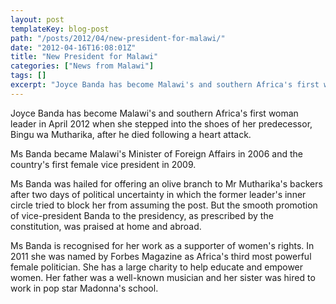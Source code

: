 ```yaml
---
layout: post
templateKey: blog-post
path: "/posts/2012/04/new-president-for-malawi/"
date: "2012-04-16T16:08:01Z"
title: "New President for Malawi"
categories: ["News from Malawi"]
tags: []
excerpt: "Joyce Banda has become Malawi's and southern Africa's first woman leader in April 2012 when she ste..."
---
```


Joyce Banda has become Malawi's and southern Africa's first woman leader in April 2012 when she stepped into the shoes of her predecessor, Bingu wa Mutharika, after he died following a heart attack. 

Ms Banda became Malawi's Minister of Foreign Affairs in 2006 and the country's first female vice president in 2009.

Ms Banda was hailed for offering an olive branch to Mr Mutharika's backers after two days of political uncertainty in which the former leader's inner circle tried to block her from assuming the post. But the smooth promotion of vice-president Banda to the presidency, as prescribed by the constitution, was praised at home and abroad.

Ms Banda is recognised for her work as a supporter of women's rights. In 2011 she was named by Forbes Magazine as Africa's third most powerful female politician. She has a large charity to help educate and empower women. Her father was a well-known musician and her sister was hired to work in pop star Madonna's school.